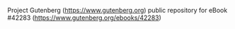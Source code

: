 Project Gutenberg (https://www.gutenberg.org) public repository for eBook #42283 (https://www.gutenberg.org/ebooks/42283)
